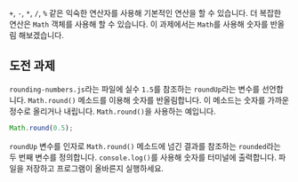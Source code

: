 [&EXEC]: # (touch rounding-numbers.js && javascripting select rounding_numbers && bouncecode editor-reset && bouncecode editor-open rounding-numbers.js)
[&RUN]: # (node rounding-numbers.js)
[&TEST]: # (javascripting select rounding_numbers && javascripting run rounding-numbers.js && javascripting verify rounding-numbers.js)

`+`, `-`, `*`, `/`, `%` 같은 익숙한 연산자를 사용해 기본적인 연산을 할 수 있습니다.
더 복잡한 연산은 `Math` 객체를 사용해 할 수 있습니다.
이 과제에서는 `Math`를 사용해 숫자를 반올림 해보겠습니다.
## 도전 과제
`rounding-numbers.js`라는 파일에 실수 `1.5`를 참조하는 `roundUp`라는 변수를 선언합니다.
`Math.round()` 메소드를 이용해 숫자를 반올림합니다. 이 메소드는 숫자를 가까운 정수로 올리거나 내립니다.
`Math.round()`을 사용하는 예입니다.
```js
Math.round(0.5);
```
`roundUp` 변수를 인자로 `Math.round()` 메소드에 넘긴 결과를 참조하는 `rounded`라는 두 번째 변수를 정의합니다.
`console.log()`를 사용해 숫자를 터미널에 출력합니다.
파일을 저장하고 프로그램이 올바른지 실행하세요.